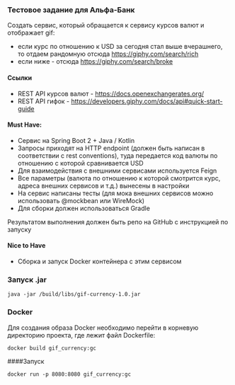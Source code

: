 ### Тестовое задание для Альфа-Банк

Создать сервис, который обращается к сервису курсов валют и отображает gif:  
- если курс по отношению к USD за сегодня стал выше вчерашнего, то отдаем рандомную отсюда https://giphy.com/search/rich  
- если ниже - отсюда https://giphy.com/search/broke

#### Ссылки
- REST API курсов валют - https://docs.openexchangerates.org/  
- REST API гифок - https://developers.giphy.com/docs/api#quick-start-guide  

#### Must Have:  
- Сервис на Spring Boot 2 + Java / Kotlin  
- Запросы приходят на HTTP endpoint (должен быть написан в соответствии с rest conventions), туда передается код валюты по отношению с которой сравнивается USD
- Для взаимодействия с внешними сервисами используется Feign  
- Все параметры (валюта по отношению к которой смотрится курс, адреса внешних сервисов и т.д.) вынесены в настройки  
- На сервис написаны тесты (для мока внешних сервисов можно использовать @mockbean или WireMock)  
- Для сборки должен использоваться Gradle

Результатом выполнения должен быть репо на GitHub с инструкцией по запуску  

#### Nice to Have  

- Сборка и запуск Docker контейнера с этим сервисом

### Запуск .jar

`java -jar /build/libs/gif-currency-1.0.jar`

### Docker

Для создания образа Docker необходимо перейти в корневую директорию проекта, где лежит файл Dockerfile:

`docker build gif_currency:gc`

####Запуск

`docker run -p 8080:8080 gif_currency:gc`